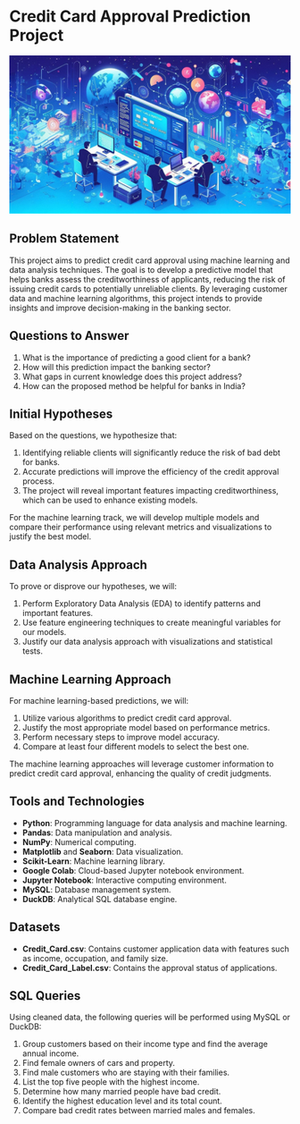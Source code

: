 # Credit Card Approval Prediction Project

![Alt text](image.jpeg)

## Problem Statement

This project aims to predict credit card approval using machine learning and data analysis techniques. The goal is to develop a predictive model that helps banks assess the creditworthiness of applicants, reducing the risk of issuing credit cards to potentially unreliable clients. By leveraging customer data and machine learning algorithms, this project intends to provide insights and improve decision-making in the banking sector.

## Questions to Answer

1. What is the importance of predicting a good client for a bank?
2. How will this prediction impact the banking sector?
3. What gaps in current knowledge does this project address?
4. How can the proposed method be helpful for banks in India?

## Initial Hypotheses

Based on the questions, we hypothesize that:
1. Identifying reliable clients will significantly reduce the risk of bad debt for banks.
2. Accurate predictions will improve the efficiency of the credit approval process.
3. The project will reveal important features impacting creditworthiness, which can be used to enhance existing models.

For the machine learning track, we will develop multiple models and compare their performance using relevant metrics and visualizations to justify the best model.

## Data Analysis Approach

To prove or disprove our hypotheses, we will:
1. Perform Exploratory Data Analysis (EDA) to identify patterns and important features.
2. Use feature engineering techniques to create meaningful variables for our models.
3. Justify our data analysis approach with visualizations and statistical tests.

## Machine Learning Approach

For machine learning-based predictions, we will:
1. Utilize various algorithms to predict credit card approval.
2. Justify the most appropriate model based on performance metrics.
3. Perform necessary steps to improve model accuracy.
4. Compare at least four different models to select the best one.

The machine learning approaches will leverage customer information to predict credit card approval, enhancing the quality of credit judgments.

## Tools and Technologies

- **Python**: Programming language for data analysis and machine learning.
- **Pandas**: Data manipulation and analysis.
- **NumPy**: Numerical computing.
- **Matplotlib** and **Seaborn**: Data visualization.
- **Scikit-Learn**: Machine learning library.
- **Google Colab**: Cloud-based Jupyter notebook environment.
- **Jupyter Notebook**: Interactive computing environment.
- **MySQL**: Database management system.
- **DuckDB**: Analytical SQL database engine.

## Datasets

- **Credit_Card.csv**: Contains customer application data with features such as income, occupation, and family size.
- **Credit_Card_Label.csv**: Contains the approval status of applications.

## SQL Queries

Using cleaned data, the following queries will be performed using MySQL or DuckDB:
1. Group customers based on their income type and find the average annual income.
2. Find female owners of cars and property.
3. Find male customers who are staying with their families.
4. List the top five people with the highest income.
5. Determine how many married people have bad credit.
6. Identify the highest education level and its total count.
7. Compare bad credit rates between married males and females.
